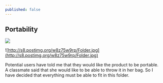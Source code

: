 ```yaml
---
published: false
---
```



## Portability

![](/)
 
![http://s8.postimg.org/w8z75w9rp/Folder.jpg](http://s8.postimg.org/w8z75w9rp/Folder.jpg)
 
 Potential users have told me that they would like the product to be portable. A classmate said that she would like to be able to throw it in her bag. So I have decided that everything must be able to fit in this folder.
 